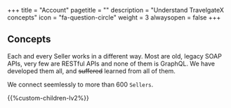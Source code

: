 +++
title = "Account"
pagetitle = ""
description = "Understand TravelgateX concepts"
icon = "fa-question-circle" 
weight = 3
alwaysopen = false
+++

## Concepts

Each and every Seller works in a different way. Most are old, legacy SOAP APIs, very few are RESTful APIs and none of them is GraphQL. We have developed them all, and ~~suffered~~ learned from all of them. 

We connect seemlessly to more than 600 `Sellers`.

{{%custom-children-lv2%}}
